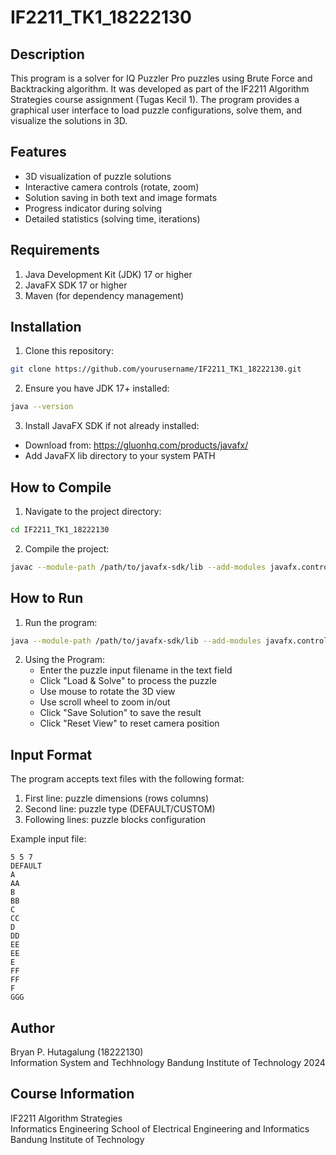# IF2211_TK1_18222130

## Description
This program is a solver for IQ Puzzler Pro puzzles using Brute Force and Backtracking algorithm. It was developed as part of the IF2211 Algorithm Strategies course assignment (Tugas Kecil 1). The program provides a graphical user interface to load puzzle configurations, solve them, and visualize the solutions in 3D.

## Features
- 3D visualization of puzzle solutions
- Interactive camera controls (rotate, zoom)
- Solution saving in both text and image formats
- Progress indicator during solving
- Detailed statistics (solving time, iterations)

## Requirements
1. Java Development Kit (JDK) 17 or higher
2. JavaFX SDK 17 or higher
3. Maven (for dependency management)

## Installation
1. Clone this repository:
```bash
git clone https://github.com/yourusername/IF2211_TK1_18222130.git
```

2. Ensure you have JDK 17+ installed:
```bash
java --version
```

3. Install JavaFX SDK if not already installed:
- Download from: https://gluonhq.com/products/javafx/
- Add JavaFX lib directory to your system PATH

## How to Compile
1. Navigate to the project directory:
```bash
cd IF2211_TK1_18222130
```

2. Compile the project:
```bash
javac --module-path /path/to/javafx-sdk/lib --add-modules javafx.controls,javafx.graphics,javafx.base src/module-info.java src/Main.java src/puzzle/Block.java src/puzzle/Board.java src/puzzle/Solver.java src/file/Reader.java src/file/Writer.java
```

## How to Run
1. Run the program:
```bash
java --module-path /path/to/javafx-sdk/lib --add-modules javafx.controls,javafx.graphics,javafx.base,javafx.swing -cp bin main.Main
```

2. Using the Program:
   - Enter the puzzle input filename in the text field
   - Click "Load & Solve" to process the puzzle
   - Use mouse to rotate the 3D view
   - Use scroll wheel to zoom in/out
   - Click "Save Solution" to save the result
   - Click "Reset View" to reset camera position

## Input Format
The program accepts text files with the following format:
1. First line: puzzle dimensions (rows columns)
2. Second line: puzzle type (DEFAULT/CUSTOM)
3. Following lines: puzzle blocks configuration

Example input file:
```
5 5 7
DEFAULT
A
AA
B
BB
C
CC
D
DD
EE
EE
E
FF
FF
F
GGG
```

## Author
Bryan P. Hutagalung (18222130)  
Information System and Techhnology 
Bandung Institute of Technology
2024

## Course Information
IF2211 Algorithm Strategies  
Informatics Engineering
School of Electrical Engineering and Informatics  
Bandung Institute of Technology